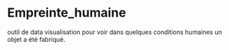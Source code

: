 Empreinte_humaine
=================

outil de data visualisation pour voir dans quelques conditions humaines un objet a été fabriqué.

